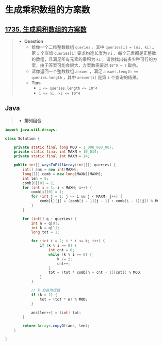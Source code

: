 # 生成乘积数组的方案数

## [1735. 生成乘积数组的方案数](https://leetcode.cn/problems/count-ways-to-make-array-with-product/)

> - **Question**
>   - 给你一个二维整数数组 `queries` ，其中 `queries[i] = [ni, ki]` 。第 `i` 个查询 `queries[i]` 要求构造长度为 `ni` 、每个元素都是正整数的数组，且满足所有元素的乘积为 `ki` ，请你找出有多少种可行的方案。由于答案可能会很大，方案数需要对 `10^9 + 7` 取余。
>   - 请你返回一个整数数组 `answer` ，满足 `answer.length == queries.length` ，其中 `answer[i]` 是第 `i` 个查询的结果。
>   - **Tips**
>     - `1 <= queries.length <= 10^4`
>     - `1 <= ni, ki <= 10^4`

## Java

> - **排列组合**

```java
import java.util.Arrays;

class Solution {

    private static final long MOD = 1_000_000_007;
    private static final int MAXN = 10_014;
    private static final int MAXM = 14;

    public int[] waysToFillArray(int[][] queries) {
        int[] ans = new int[MAXN];
        long[][] comb = new long[MAXN][MAXM];
        int len = 0;
        comb[0][0] = 1;
        for (int i = 1; i < MAXN; i++) {
            comb[i][0] = 1;
            for (int j = 1; j <= i && j < MAXM; j++) {
                comb[i][j] = (comb[i - 1][j - 1] + comb[i - 1][j]) % MOD;
            }
        }

        for (int[] q : queries) {
            int n = q[0];
            int k = q[1];
            long tot = 1;

            for (int i = 2; i * i <= k; i++) {
                if (k % i == 0) {
                    int cnt = 0;
                    while (k % i == 0) {
                        k /= i;
                        cnt++;
                    }
                    tot = (tot * comb[n + cnt - 1][cnt]) % MOD;
                }
            }

            // k 自身为质数
            if (k > 1) {
                tot = (tot * n) % MOD;
            }

            ans[len++] = (int) tot;
        }

        return Arrays.copyOf(ans, len);
    }

}
```
